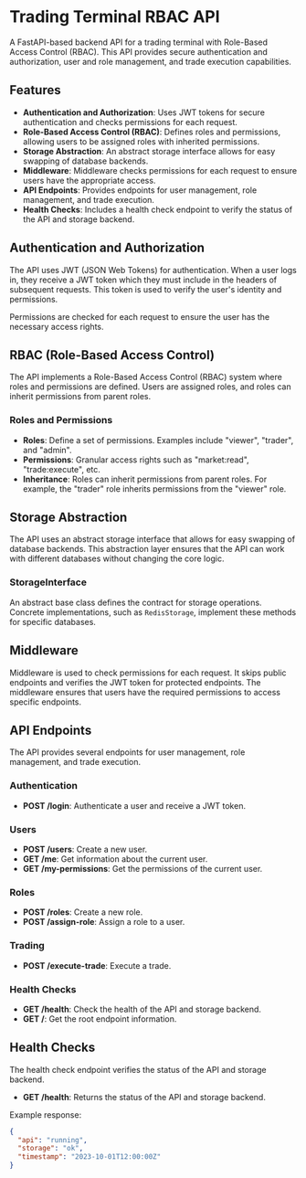 # Trading Terminal RBAC API

A FastAPI-based backend API for a trading terminal with Role-Based Access Control (RBAC). This API provides secure authentication and authorization, user and role management, and trade execution capabilities.

## Features

- **Authentication and Authorization**: Uses JWT tokens for secure authentication and checks permissions for each request.
- **Role-Based Access Control (RBAC)**: Defines roles and permissions, allowing users to be assigned roles with inherited permissions.
- **Storage Abstraction**: An abstract storage interface allows for easy swapping of database backends.
- **Middleware**: Middleware checks permissions for each request to ensure users have the appropriate access.
- **API Endpoints**: Provides endpoints for user management, role management, and trade execution.
- **Health Checks**: Includes a health check endpoint to verify the status of the API and storage backend.

## Authentication and Authorization

The API uses JWT (JSON Web Tokens) for authentication. When a user logs in, they receive a JWT token which they must include in the headers of subsequent requests. This token is used to verify the user's identity and permissions.

Permissions are checked for each request to ensure the user has the necessary access rights.

## RBAC (Role-Based Access Control)

The API implements a Role-Based Access Control (RBAC) system where roles and permissions are defined. Users are assigned roles, and roles can inherit permissions from parent roles.

### Roles and Permissions

- **Roles**: Define a set of permissions. Examples include "viewer", "trader", and "admin".
- **Permissions**: Granular access rights such as "market:read", "trade:execute", etc.
- **Inheritance**: Roles can inherit permissions from parent roles. For example, the "trader" role inherits permissions from the "viewer" role.

## Storage Abstraction

The API uses an abstract storage interface that allows for easy swapping of database backends. This abstraction layer ensures that the API can work with different databases without changing the core logic.

### StorageInterface

An abstract base class defines the contract for storage operations. Concrete implementations, such as `RedisStorage`, implement these methods for specific databases.

## Middleware

Middleware is used to check permissions for each request. It skips public endpoints and verifies the JWT token for protected endpoints. The middleware ensures that users have the required permissions to access specific endpoints.

## API Endpoints

The API provides several endpoints for user management, role management, and trade execution.

### Authentication

- **POST /login**: Authenticate a user and receive a JWT token.

### Users

- **POST /users**: Create a new user.
- **GET /me**: Get information about the current user.
- **GET /my-permissions**: Get the permissions of the current user.

### Roles

- **POST /roles**: Create a new role.
- **POST /assign-role**: Assign a role to a user.

### Trading

- **POST /execute-trade**: Execute a trade.

### Health Checks

- **GET /health**: Check the health of the API and storage backend.
- **GET /**: Get the root endpoint information.

## Health Checks

The health check endpoint verifies the status of the API and storage backend.

- **GET /health**: Returns the status of the API and storage backend.

Example response:
```json
{
  "api": "running",
  "storage": "ok",
  "timestamp": "2023-10-01T12:00:00Z"
}
